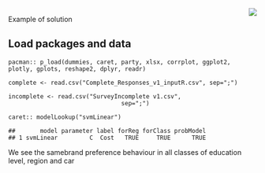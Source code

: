 <img style="float: right;" src="https://media.timtul.com/media/network22/ubiqum.png">

Example of solution

Load packages and data
----------------------

    pacman:: p_load(dummies, caret, party, xlsx, corrplot, ggplot2, plotly, gplots, reshape2, dplyr, readr)

    complete <- read.csv("Complete_Responses_v1_inputR.csv", sep=";")

    incomplete <- read.csv("SurveyIncomplete v1.csv", 
                                    sep=";")

    caret:: modelLookup("svmLinear")

    ##       model parameter label forReg forClass probModel
    ## 1 svmLinear         C  Cost   TRUE     TRUE      TRUE

We see the samebrand preference behaviour in all classes of education
level, region and car

<!-- ```{r check distributions} -->
<!-- # check sample method -->
<!-- plot(complete$elevel, complete$brand) -->
<!-- plot(complete$region, complete$brand) -->
<!-- plot(complete$car, complete$brand) -->
<!-- # distribution of depedent variable -->
<!-- # change to pie chart -->
<!-- f <- ggplot(as.data.frame(table(complete$brand)), aes(x = "",y = Freq, fill = Var1)) +  -->
<!--   geom_bar(width = 1, stat = "identity") -->
<!-- f + coord_polar("y", start=0) -->
<!-- # check distribution complete versus incomplete  -->
<!-- complete$survey <- "complete" -->
<!-- incomplete$survey <- "incomplete" -->
<!-- all <- rbind(complete, incomplete) -->
<!-- for(i in names(all[ ,!names(all) %in% c("survey","brand")])){ -->
<!-- x <- ggplot(data = all,aes_string(i,color="survey")) + geom_density() -->
<!-- print(x) -->
<!-- } -->
<!-- ``` -->
<!-- all lines are unique, though just becasue of salary and credit -->
<!-- ```{r part 2} -->
<!-- x <- semi_join(incomplete,complete, by = c("elevel", "car", "region", "age","yearly.salary", "credit")) -->
<!-- x -->
<!-- ``` -->
<!-- ```{r part 3} -->
<!-- complete$survey <- NULL -->
<!-- incomplete$survey <- NULL -->
<!-- # Chi analysis  -->
<!-- chi_eleval_brand <- chisq.test(complete$elevel,complete$brand) -->
<!-- chi_eleval_brand -->
<!-- chi_car_brand <- chisq.test(complete$car,complete$brand) -->
<!-- chi_car_brand -->
<!-- chi_region_brand <- chisq.test(complete$region,complete$brand) -->
<!-- chi_region_brand -->
<!-- # decision tree -->
<!-- decisiontree <- ctree(brand~.,data = complete, controls = ctree_control(maxdepth = 3)) -->
<!-- plot(decisiontree) -->
<!-- ``` -->
<!-- ## Model -->
<!-- ```{r model, echo = FALSE } -->
<!-- set.seed(123) -->
<!-- inTraining <- createDataPartition(complete$brand,p=.75,list = FALSE) -->
<!-- training <- complete[inTraining,] -->
<!-- testing <- complete[-inTraining,] -->
<!-- fitControl <- trainControl(method = "cv", number=2, verboseIter = TRUE) -->
<!-- # loop for models -->
<!-- combined <- c() -->
<!-- a <- c("knn", "rf", "svmRadial", "svmLinear", "gbm") -->
<!-- for(i in a) { -->
<!-- Fit <- train(brand~yearly.salary+age,data = training,method = i,  -->
<!--                 na.action = na.omit, trControl = fitControl, tuneLength = 5,  -->
<!--                 preProcess = c("center", "scale")) -->
<!-- pred <- predict(Fit,testing) -->
<!-- res <- postResample(pred,testing$brand) -->
<!-- combined <- cbind(combined, res)  -->
<!-- } -->
<!-- colnames(combined) <- a -->
<!-- combined -->
<!-- ``` -->
<!-- ```{r part 4} -->
<!-- ## gbm -->
<!-- gbmFit <- train(brand~yearly.salary+age, data = training, method = "gbm",  -->
<!--                 na.action = na.omit, trControl = fitControl, tuneLength = 20,  -->
<!--                 preProcess = c("center", "scale")) -->
<!-- predictbrand_gbm <- predict(gbmFit,testing) -->
<!-- postResample(predictbrand_gbm,testing$brand) -->
<!-- confusionMatrix(testing$brand,predictbrand_gbm) -->
<!-- ## Applying prediction -->
<!-- incomplete$brand <- predict(gbmFit,incomplete) -->
<!-- # Visual results -->
<!-- f <- ggplot(incomplete, aes(age, yearly.salary)) -->
<!-- f + geom_point(aes(colour = factor(brand))) -->
<!-- ``` -->
<!-- ```{r viz} -->
<!-- all <- rbind(complete, incomplete) -->
<!-- by_group <- all %>% group_by(elevel, car) %>% dplyr::summarise(brand = sum(brand == "Acer")) -->
<!-- by_group1 <- by_group  -->
<!-- by_group <- reshape2::dcast(data = by_group, formula = car~elevel) -->
<!-- # need data as matrix -->
<!-- mm <- as.matrix(by_group) -->
<!-- mm <- mm[,2:6] -->
<!-- mm <- mapply(mm, FUN=as.numeric) -->
<!-- mm <- matrix(data=mm, ncol=5, nrow=20) -->
<!-- rownames(mm) <- by_group$car -->
<!-- colnames(mm) <- names(by_group[2:6]) -->
<!-- heatmap.2(x = mm, Rowv = FALSE, Colv = FALSE, dendrogram = "none", -->
<!--           cellnote = mm, notecol = "black", notecex = 2, -->
<!--           trace = "none", key = FALSE, margins = c(7, 11)) -->
<!-- ### Key States -->
<!-- key_states <- read_delim("key_states.csv", ";", escape_double = FALSE, col_types = cols(X3 = col_skip(), X4 = col_skip()), trim_ws = TRUE) -->
<!-- all$region <- as.character(all$region) -->
<!-- all_regions <- left_join(all, key_states, by = "region") -->
<!-- ## Export prediction -->
<!-- write.csv(all_regions, file = "all_regions.csv") -->
<!-- #aplot <- as.data.frame(table(incomplete$prediction,incomplete$car, incomplete$elevel)) -->
<!-- #g <- ggplot(aplot, aes(x = "",y = Freq, fill = Var1)) +  -->
<!--   #geom_bar(width = 1, stat = "identity") + coord_polar("y", start=0) + facet_grid(.~Var2) -->
<!-- #g  -->
<!-- ``` -->
